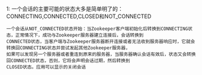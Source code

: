 1: 一个会话的主要可能的状态大多是简单明了的：CONNECTING,CONNECTED,CLOSED和NOT_CONNECTED
    
    一个会话从NOT_CONNECTED状态开始：当Zookeeper客户端初始化后转换到CONNECTING状态，正常情况下，成功与Zookeeper服务器建立连接后，会话转换到
    CONNECTED状态，当客户端与Zookeeper服务器断开连接或者无法收到服务器响应时，它就会转换回CONNECTING状态并尝试发起其他Zookeeper服务器，
    如果可以发现另一个服务器或者重连到原来的服务器，当服务器确认会话有效后，状态又会转换回CONNECTED状态，否则，它将会声明会话过期，然后转换到
    CLOSED状态。应用可以显示的关闭会话